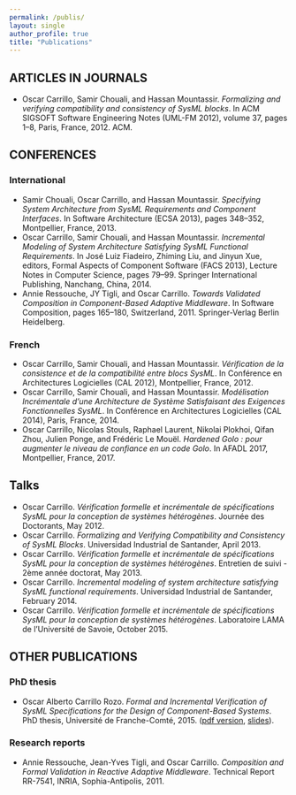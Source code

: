 ```yaml
---
permalink: /publis/
layout: single
author_profile: true
title: "Publications"
---
```


## ARTICLES IN JOURNALS

* Oscar Carrillo, Samir Chouali, and Hassan Mountassir. 
  _Formalizing and verifying compatibility and consistency of SysML blocks_. 
  In ACM SIGSOFT Software Engineering Notes (UML-FM 2012), volume 37, pages 1–8, 
  Paris, France, 2012. ACM.

## CONFERENCES

### International

* Samir Chouali, Oscar Carrillo, and Hassan Mountassir. 
  _Specifying System Architecture from SysML Requirements and Component Interfaces_. 
  In Software Architecture (ECSA 2013), pages 348–352, Montpellier, France, 2013.
* Oscar Carrillo, Samir Chouali, and Hassan Mountassir. 
  _Incremental Modeling of System Architecture Satisfying SysML Functional Requirements_. 
  In José Luiz Fiadeiro, Zhiming Liu, and Jinyun Xue, editors, Formal Aspects of Component Software (FACS 2013), Lecture Notes in Computer Science, pages 79–99. Springer International Publishing, Nanchang, China, 2014.
* Annie Ressouche, JY Tigli, and Oscar Carrillo. 
  _Towards Validated Composition in Component-Based Adaptive Middleware_. 
  In Software Composition, pages 165–180, Switzerland, 2011. Springer-Verlag Berlin Heidelberg.

### French

* Oscar Carrillo, Samir Chouali, and Hassan Mountassir. 
  _Vérification de la consistence et de la compatibilité entre blocs SysML_. 
  In Conférence en Architectures Logicielles (CAL 2012), Montpellier, France, 2012.
* Oscar Carrillo, Samir Chouali, and Hassan Mountassir. 
  _Modélisation Incrémentale d’une Architecture de Système Satisfaisant des Exigences Fonctionnelles SysML_. 
  In Conférence en Architectures Logicielles (CAL 2014), Paris, France, 2014.
* Oscar Carrillo, Nicolas Stouls, Raphael Laurent, Nikolai Plokhoi, Qifan Zhou, Julien Ponge, and Frédéric Le Mouël. 
  _Hardened Golo : pour augmenter le niveau de confiance en un code Golo_. 
  In AFADL 2017, Montpellier, France, 2017.


## Talks


* Oscar Carrillo. 
  _Vérification formelle et incrémentale de spécifications SysML pour la conception de systèmes hétérogènes_. 
  Journée des Doctorants, May 2012.
* Oscar Carrillo. 
  _Formalizing and Verifying Compatibility and Consistency of SysML Blocks_.
  Universidad Industrial de Santander, April 2013.
* Oscar Carrillo. 
  _Vérification formelle et incrémentale de spécifications SysML pour la conception de systèmes hétérogènes_. 
  Entretien de suivi - 2ème année doctorat, May 2013.
* Oscar Carrillo. 
  _Incremental modeling of system architecture satisfying SysML functional requirements_. 
  Universidad Industrial de Santander, February 2014.
* Oscar Carrillo. 
  _Vérification formelle et incrémentale de spécifications SysML pour la conception de systèmes hétérogènes_. 
  Laboratoire LAMA de l’Université de Savoie, October 2015.

## OTHER PUBLICATIONS


### PhD thesis

* Oscar Alberto Carrillo Rozo.
  _Formal and Incremental Verification of SysML Specifications for the Design of Component-Based Systems_. 
  PhD thesis, Université de Franche-Comté, 2015. ([pdf version](/assets/publis/thesis.pdf), [slides](/assets/publis/slides.pdf)).

### Research reports 

* Annie Ressouche, Jean-Yves Tigli, and Oscar Carrillo.
  _Composition and Formal Validation in Reactive Adaptive Middleware_. 
  Technical Report RR-7541, INRIA, Sophia-Antipolis, 2011.
